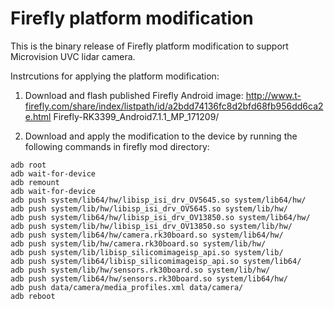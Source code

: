 # Firefly platform modification

This is the binary release of Firefly platform modification to support Microvision UVC lidar camera.

Instrcutions for applying the platform modification:
1. Download and flash published Firefly Android image:
http://www.t-firefly.com/share/index/listpath/id/a2bdd74136fc8d2bfd68fb956dd6ca2e.html
Firefly-RK3399_Android7.1.1_MP_171209/

2. Download and apply the modification to the device by running the following commands in firefly mod directory:
```
adb root
adb wait-for-device
adb remount
adb wait-for-device
adb push system/lib64/hw/libisp_isi_drv_OV5645.so system/lib64/hw/
adb push system/lib/hw/libisp_isi_drv_OV5645.so system/lib/hw/
adb push system/lib64/hw/libisp_isi_drv_OV13850.so system/lib64/hw/
adb push system/lib/hw/libisp_isi_drv_OV13850.so system/lib/hw/
adb push system/lib64/hw/camera.rk30board.so system/lib64/hw/
adb push system/lib/hw/camera.rk30board.so system/lib/hw/
adb push system/lib/libisp_silicomimageisp_api.so system/lib/
adb push system/lib64/libisp_silicomimageisp_api.so system/lib64/
adb push system/lib/hw/sensors.rk30board.so system/lib/hw/
adb push system/lib64/hw/sensors.rk30board.so system/lib64/hw/
adb push data/camera/media_profiles.xml data/camera/
adb reboot
```